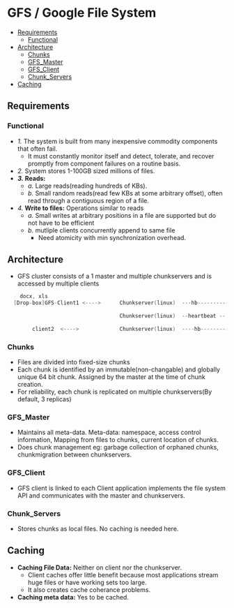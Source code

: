 # GFS / Google File System

- [Requirements](#Requirements)
  - [Functional](#Functional)
- [Architecture](#Architecture)
  - [Chunks](#Chunks)
  - [GFS_Master](#GFS_Master)
  - [GFS_Client](#GFS_Client)
  - [Chunk_Servers](#Chunk_Servers)
- [Caching](#Caching) 

## Requirements
### Functional
- _1._ The system is built from many inexpensive commodity components that often fail. 
  - It must constantly monitor itself and detect, tolerate, and recover promptly from component failures on a routine basis. 
- _2._ System stores 1-100GB sized millions of files.
- **_3._ Reads:**
  - _a._ Large reads(reading hundreds of KBs).
  - _b._ Small random reads(read few KBs at some arbitrary offset), often read through a contiguous region of a file.
- _4._ **Write to files:** Operations similar to reads
  - _a._ Small writes at arbitrary positions in a file are supported but do not have to be efficient
  - _b._ mutliple clients concurrently append to same file
    - Need atomicity with min synchronization overhead.

## Architecture
- GFS cluster consists of a 1 master and multiple chunkservers and is accessed by multiple clients
```c
    docx, xls
  [Drop-box]GFS-Client1 <---->      Chunkserver(linux)  ---hb-----------
                                                                        |
                                    Chunkserver(linux)  --heartbeat -- GFS-Master
                                                                        |
        client2	 <---->             Chunkserver(linux)	----hb----------
```
### Chunks
  - Files are divided into fixed-size chunks
  - Each chunk is identified by an immutable(non-changable) and globally unique 64 bit chunk. Assigned by the master at the time of chunk creation.
  - For reliability, each chunk is replicated on multiple chunkservers(By default, 3 replicas)
### GFS_Master
  - Maintains all meta-data. Meta-data: namespace, access control information, Mapping from files to chunks, current location of chunks.
  - Does chunk management eg: garbage collection of orphaned chunks, chunkmigration between chunkservers.
### GFS_Client
  - GFS client is linked to each Client application implements the file system API and communicates with the master and chunkservers.
### Chunk_Servers
  -  Stores chunks as local files. No caching is needed here.

## Caching
- **Caching File Data:** Neither on client nor the chunkserver. 
  - Client caches offer little benefit because most applications stream huge files or have working sets too large.
  - It also creates cache coherance problems.
- **Caching meta data:** Yes
to be cached.
